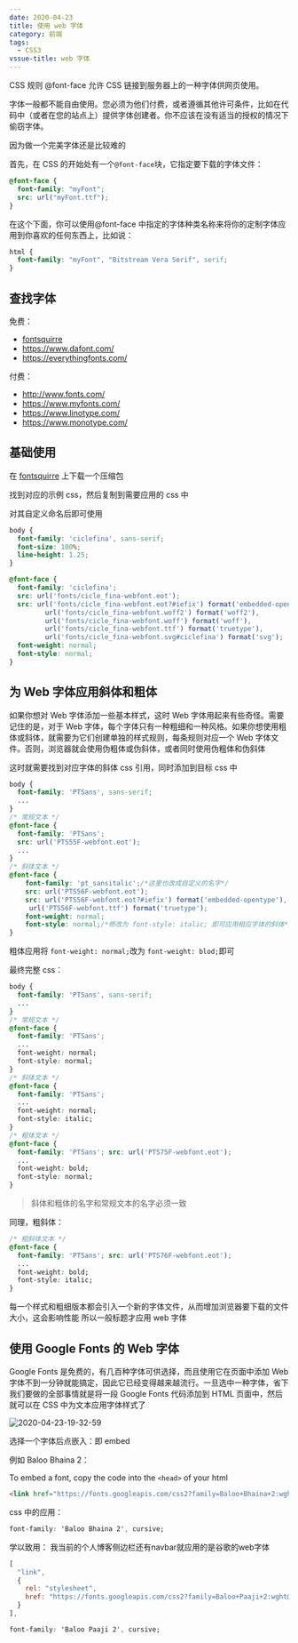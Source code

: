```yaml
---
date: 2020-04-23
title: 使用 web 字体
category: 前端
tags:
  - CSS3
vssue-title: web 字体
---
```


CSS 规则 @font-face 允许 CSS 链接到服务器上的一种字体供网页使用。 
<!-- more -->
字体一般都不能自由使用。您必须为他们付费，或者遵循其他许可条件，比如在代码中（或者在您的站点上）提供字体创建者。你不应该在没有适当的授权的情况下偷窃字体。

因为做一个完美字体还是比较难的

首先，在 CSS 的开始处有一个`@font-face`块，它指定要下载的字体文件：

```css
@font-face {
  font-family: "myFont";
  src: url("myFont.ttf");
}
```
在这个下面，你可以使用@font-face 中指定的字体种类名称来将你的定制字体应用到你喜欢的任何东西上，比如说：

```css
html {
  font-family: "myFont", "Bitstream Vera Serif", serif;
}
```
## 查找字体

免费：
- [fontsquirre](https://www.fontsquirrel.com/)
- https://www.dafont.com/
- https://everythingfonts.com/

付费：
- http://www.fonts.com/
- https://www.myfonts.com/
- https://www.linotype.com/
- https://www.monotype.com/

## 基础使用

在 [fontsquirre](https://www.fontsquirrel.com/) 上下载一个压缩包 

找到对应的示例 css，然后复制到需要应用的 css 中

对其自定义命名后即可使用

```css
body {
  font-family: 'ciclefina', sans-serif;
  font-size: 100%;
  line-height: 1.25;
}

@font-face {
  font-family: 'ciclefina';
  src: url('fonts/cicle_fina-webfont.eot');
  src: url('fonts/cicle_fina-webfont.eot?#iefix') format('embedded-opentype'),
         url('fonts/cicle_fina-webfont.woff2') format('woff2'),
         url('fonts/cicle_fina-webfont.woff') format('woff'),
         url('fonts/cicle_fina-webfont.ttf') format('truetype'),
         url('fonts/cicle_fina-webfont.svg#ciclefina') format('svg');
  font-weight: normal;
  font-style: normal;
}
```

## 为 Web 字体应用斜体和粗体

如果你想对 Web 字体添加一些基本样式，这时 Web 字体用起来有些奇怪。需要记住的是，对于 Web 字体，每个字体只有一种粗细和一种风格。如果你想使用粗体或斜体，就需要为它们创建单独的样式规则，每条规则对应一个 Web 字体文件。否则，浏览器就会使用伪粗体或伪斜体，或者同时使用伪粗体和伪斜体

这时就需要找到对应字体的斜体 css 引用，同时添加到目标 css 中

```css
body {
  font-family: 'PTSans', sans-serif;
  ...
}
/* 常规文本 */
@font-face {
  font-family: 'PTSans';
  src: url('PTS55F-webfont.eot');
  ...
}
/* 斜体文本 */
@font-face {
    font-family: 'pt_sansitalic';/*这里也改成自定义的名字*/
    src: url('PTS56F-webfont.eot');
    src: url('PTS56F-webfont.eot?#iefix') format('embedded-opentype'), url('PTS56F-webfont.woff')format('woff'),
     url('PTS56F-webfont.ttf') format('truetype');
    font-weight: normal;
    font-style: normal;/*修改为 font-style: italic; 即可应用相应字体的斜体*/
}
```

粗体应用将 `font-weight: normal;`改为 `font-weight: blod;`即可

最终完整 css：

```css
body {
  font-family: 'PTSans', sans-serif;
  ...
}
/* 常规文本 */
@font-face {
  font-family: 'PTSans';
  ...
  font-weight: normal;
  font-style: normal;
}
/* 斜体文本 */
@font-face {
  font-family: 'PTSans';
  ...
  font-weight: normal;
  font-style: italic;
}
/* 粗体文本 */
@font-face {
  font-family: 'PTSans'; src: url('PTS75F-webfont.eot');
  ...
  font-weight: bold;
  font-style: normal;
}
```
>斜体和粗体的名字和常规文本的名字必须一致

同理，粗斜体：

```css
/* 粗斜体文本 */
@font-face {
  font-family: 'PTSans'; src: url('PTS76F-webfont.eot');
  ...
  font-weight: bold;
  font-style: italic;
}
```

每一个样式和粗细版本都会引入一个新的字体文件，从而增加浏览器要下载的文件大小，这会影响性能
所以一般标题才应用 web 字体

## 使用 Google Fonts 的 Web 字体

Google Fonts 是免费的，有几百种字体可供选择，而且使用它在页面中添加 Web 字体不到一分钟就能搞定，因此它已经变得越来越流行。一旦选中一种字体，省下我们要做的全部事情就是将一段 Google Fonts 代码添加到 HTML 页面中，然后就可以在 CSS 中为文本应用字体样式了

![2020-04-23-19-32-59](https://raw.githubusercontent.com/fengwei2002/Pictures_02/master/img/2020-04-23-19-32-59.png)

选择一个字体后点嵌入：即 embed

例如 Baloo Bhaina 2：

To embed a font, copy the code into the `<head>` of your html
```html
<link href="https://fonts.googleapis.com/css2?family=Baloo+Bhaina+2:wght@500&display=swap" rel="stylesheet">
```
css 中的应用：

```css
font-family: 'Baloo Bhaina 2', cursive;
```

学以致用：
我当前的个人博客侧边栏还有navbar就应用的是谷歌的web字体

```js
[
  "link",
  {
    rel: "stylesheet",
    href: "https://fonts.googleapis.com/css2?family=Baloo+Paaji+2:wght@600&display=swap"
  }
],
```
```css
font-family: 'Baloo Paaji 2', cursive;
```
